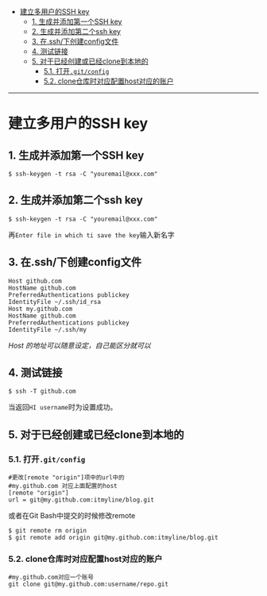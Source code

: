 <!--toc-->

* [建立多用户的SSH key](#建立多用户的ssh-key)
	* [1. 生成并添加第一个SSH key](#1-生成并添加第一个ssh-key)
	* [2. 生成并添加第二个ssh key](#2-生成并添加第二个ssh-key)
	* [3. 在.ssh/下创建config文件](#3-在ssh下创建config文件)
	* [4. 测试链接](#4-测试链接)
	* [5. 对于已经创建或已经clone到本地的](#5-对于已经创建或已经clone到本地的)
		* [5.1. 打开`.git/config`](#51-打开gitconfig)
		* [5.2. clone仓库时对应配置host对应的账户](#52-clone仓库时对应配置host对应的账户)

<!-- tocstop -->

----

# 建立多用户的SSH key

## 1. 生成并添加第一个SSH key

```
$ ssh-keygen -t rsa -C "youremail@xxx.com"
```

## 2. 生成并添加第二个ssh key

```
$ ssh-keygen -t rsa -C "youremail@xxx.com"
```

再`Enter file in which ti save the key`输入新名字

## 3. 在.ssh/下创建config文件

```
Host github.com
HostName github.com
PreferredAuthentications publickey
IdentityFile ~/.ssh/id_rsa
Host my.github.com
HostName github.com
PreferredAuthentications publickey
IdentityFile ~/.ssh/my
```

_Host 的地址可以随意设定，自己能区分就可以_

## 4. 测试链接

```
$ ssh -T github.com
```

  当返回`HI username`时为设置成功。

## 5. 对于已经创建或已经clone到本地的

### 5.1. 打开`.git/config`

```
#更改[remote "origin"]项中的url中的
#my.github.com 对应上面配置的host
[remote "origin"]
url = git@my.github.com:itmyline/blog.git
```

或者在Git Bash中提交的时候修改remote

```
$ git remote rm origin
$ git remote add origin git@my.github.com:itmyline/blog.git
```

### 5.2. clone仓库时对应配置host对应的账户

```
#my.github.com对应一个账号
git clone git@my.github.com:username/repo.git
```
